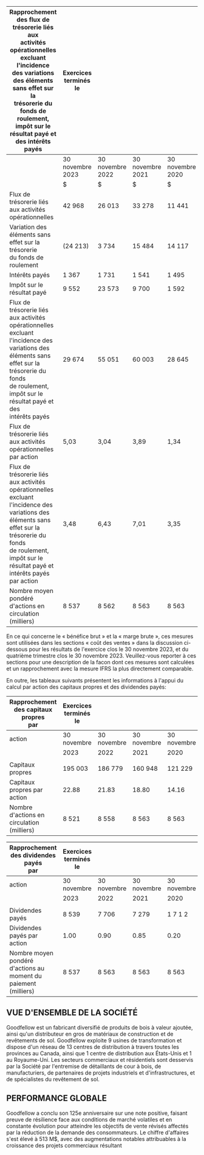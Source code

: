 | Rapprochement des flux de trésorerie liés aux<br>activités opérationnelles excluant l'incidence<br>des variations des éléments sans effet sur la<br>trésorerie du fonds de roulement, impôt sur le<br>résultat payé et des intérêts payés | Exercices terminés le |                     |                     |                     |                     |
|-------------------------------------------------------------------------------------------------------------------------------------------------------------------------------------------------------------------------------------------|-----------------------|---------------------|---------------------|---------------------|---------------------|
|                                                                                                                                                                                                                                           | 30 novembre<br>2023   | 30 novembre<br>2022 | 30 novembre<br>2021 | 30 novembre<br>2020 | 30 novembre<br>2019 |
|                                                                                                                                                                                                                                           | \$                    | \$                  | \$                  | \$                  | \$                  |
| Flux de trésorerie liés aux activités opérationnelles                                                                                                                                                                                     | 42 968                | 26 013              | 33 278              | 11 441              | 13 408              |
| Variation des éléments sans effet sur la trésorerie<br>du fonds de roulement                                                                                                                                                              | $(24\ 213)$           | 3 734               | 15 484              | 14 117              | (6 856)             |
| Intérêts payés                                                                                                                                                                                                                            | 1 367                 | 1 731               | 1 541               | 1 495               | 2 154               |
| Impôt sur le résultat payé                                                                                                                                                                                                                | 9 552                 | 23 573              | 9 700               | 1 592               | 1 069               |
| Flux de trésorerie liés aux activités opérationnelles<br>excluant l'incidence des variations des<br>éléments sans effet sur la trésorerie du fonds<br>de roulement, impôt sur le résultat payé et des<br>intérêts payés                   | 29 674                | 55 051              | 60 003              | 28 645              | 9 775               |
| Flux de trésorerie liés aux activités opérationnelles<br>par action                                                                                                                                                                       | 5,03                  | 3,04                | 3,89                | 1,34                | 1,57                |
| Flux de trésorerie liés aux activités opérationnelles<br>excluant l'incidence des variations des<br>éléments sans effet sur la trésorerie du fonds<br>de roulement, impôt sur le résultat payé et<br>intérêts payés par action            | 3,48                  | 6,43                | 7,01                | 3,35                | 1,14                |
| Nombre moyen pondéré d'actions en circulation<br>(milliers)                                                                                                                                                                               | 8 537                 | 8 562               | 8 563               | 8 563               | 8 563               |

En ce qui concerne le « bénéfice brut » et la « marge brute », ces mesures sont utilisées dans les sections « coût des ventes » dans la discussion ci-dessous pour les résultats de l'exercice clos le 30 novembre 2023, et du quatrième trimestre clos le 30 novembre 2023. Veuillez-vous reporter à ces sections pour une description de la facon dont ces mesures sont calculées et un rapprochement avec la mesure IFRS la plus directement comparable.

En outre, les tableaux suivants présentent les informations à l'appui du calcul par action des capitaux propres et des dividendes payés:

| Rapprochement des capitaux<br>propres<br>par | Exercices terminés le |             |             |             |             |
|----------------------------------------------|-----------------------|-------------|-------------|-------------|-------------|
| action                                       | 30 novembre           | 30 novembre | 30 novembre | 30 novembre | 30 novembre |
|                                              | 2023                  | 2022        | 2021        | 2020        | 2019        |
|                                              |                       |             |             |             |             |
| Capitaux propres                             | 195 003               | 186 779     | 160 948     | 121 229     | 113 408     |
| Capitaux propres par action                  | 22.88                 | 21.83       | 18.80       | 14.16       | 13.24       |
| Nombre d'actions en circulation (milliers)   | 8 521                 | 8 558       | 8 563       | 8 563       | 8 563       |

| Rapprochement des dividendes payés<br>par                          | Exercices terminés le |             |             |             |             |
|--------------------------------------------------------------------|-----------------------|-------------|-------------|-------------|-------------|
| action                                                             | 30 novembre           | 30 novembre | 30 novembre | 30 novembre | 30 novembre |
|                                                                    | 2023                  | 2022        | 2021        | 2020        | 2019        |
|                                                                    |                       |             |             |             |             |
| Dividendes payés                                                   | 8 539                 | 7 706       | 7 279       | 1 7 1 2     | 851         |
| Dividendes payés par action                                        | 1.00                  | 0.90        | 0.85        | 0.20        | 0.10        |
| Nombre moyen pondéré d'actions au moment du<br>paiement (milliers) | 8 537                 | 8 563       | 8 563       | 8 563       | 8 563       |

## VUE D'ENSEMBLE DE LA SOCIÉTÉ

Goodfellow est un fabricant diversifié de produits de bois à valeur ajoutée, ainsi qu'un distributeur en gros de matériaux de construction et de revêtements de sol. Goodfellow exploite 9 usines de transformation et dispose d'un réseau de 13 centres de distribution à travers toutes les provinces au Canada, ainsi que 1 centre de distribution aux États-Unis et 1 au Royaume-Uni. Les secteurs commerciaux et résidentiels sont desservis par la Société par l'entremise de détaillants de cour à bois, de manufacturiers, de partenaires de projets industriels et d'infrastructures, et de spécialistes du revêtement de sol.

## PERFORMANCE GLOBALE

Goodfellow a conclu son 125e anniversaire sur une note positive, faisant preuve de résilience face aux conditions de marché volatiles et en constante évolution pour atteindre les objectifs de vente révisés affectés par la réduction de la demande des consommateurs. Le chiffre d'affaires s'est élevé à 513 M\$, avec des augmentations notables attribuables à la croissance des projets commerciaux résultant